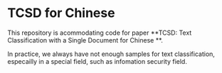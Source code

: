 # TCSD for Chinese

This repository is acommodating code for paper **TCSD: Text Classification with a Single Document  for Chinese **.

In practice, we always have not enough samples for text classification, especailly in a special field, such as infomation security field.
